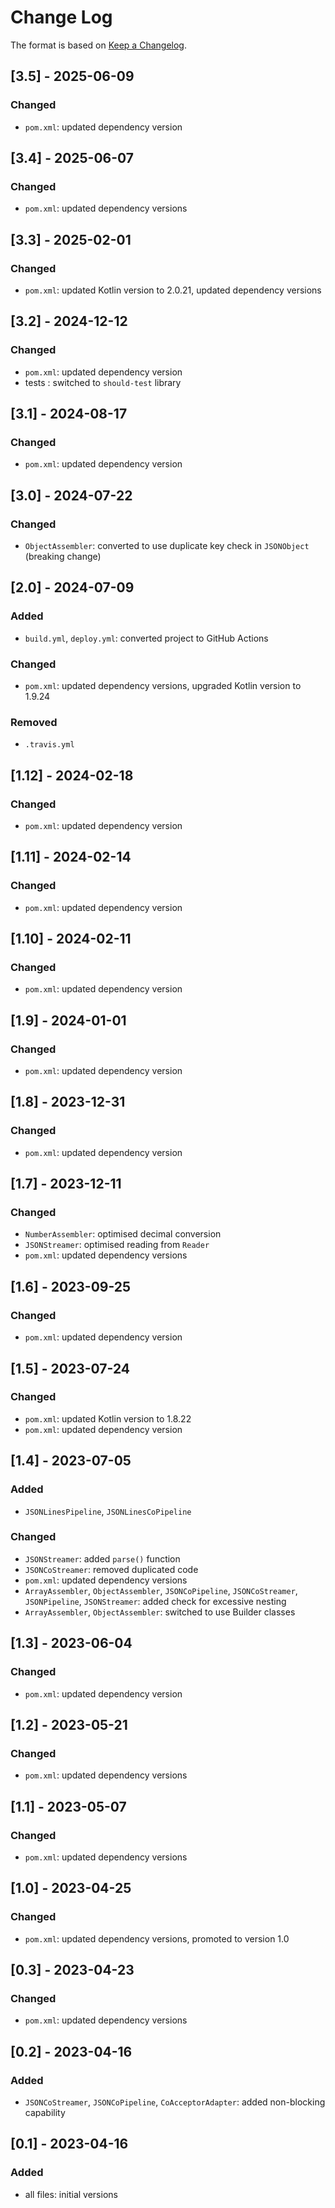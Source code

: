 # Change Log

The format is based on [Keep a Changelog](http://keepachangelog.com/).

## [3.5] - 2025-06-09
### Changed
- `pom.xml`: updated dependency version

## [3.4] - 2025-06-07
### Changed
- `pom.xml`: updated dependency versions

## [3.3] - 2025-02-01
### Changed
- `pom.xml`: updated Kotlin version to 2.0.21, updated dependency versions

## [3.2] - 2024-12-12
### Changed
- `pom.xml`: updated dependency version
- tests : switched to `should-test` library

## [3.1] - 2024-08-17
### Changed
- `pom.xml`: updated dependency version

## [3.0] - 2024-07-22
### Changed
- `ObjectAssembler`: converted to use duplicate key check in `JSONObject` (breaking change)

## [2.0] - 2024-07-09
### Added
- `build.yml`, `deploy.yml`: converted project to GitHub Actions
### Changed
- `pom.xml`: updated dependency versions, upgraded Kotlin version to 1.9.24
### Removed
- `.travis.yml`

## [1.12] - 2024-02-18
### Changed
- `pom.xml`: updated dependency version

## [1.11] - 2024-02-14
### Changed
- `pom.xml`: updated dependency version

## [1.10] - 2024-02-11
### Changed
- `pom.xml`: updated dependency version

## [1.9] - 2024-01-01
### Changed
- `pom.xml`: updated dependency version

## [1.8] - 2023-12-31
### Changed
- `pom.xml`: updated dependency version

## [1.7] - 2023-12-11
### Changed
- `NumberAssembler`: optimised decimal conversion
- `JSONStreamer`: optimised reading from `Reader`
- `pom.xml`: updated dependency versions

## [1.6] - 2023-09-25
### Changed
- `pom.xml`: updated dependency version

## [1.5] - 2023-07-24
### Changed
- `pom.xml`: updated Kotlin version to 1.8.22
- `pom.xml`: updated dependency version

## [1.4] - 2023-07-05
### Added
- `JSONLinesPipeline`, `JSONLinesCoPipeline`
### Changed
- `JSONStreamer`: added `parse()` function
- `JSONCoStreamer`: removed duplicated code
- `pom.xml`: updated dependency versions
- `ArrayAssembler`, `ObjectAssembler`, `JSONCoPipeline`, `JSONCoStreamer`, `JSONPipeline`, `JSONStreamer`: added check
  for excessive nesting
- `ArrayAssembler`, `ObjectAssembler`: switched to use Builder classes

## [1.3] - 2023-06-04
### Changed
- `pom.xml`: updated dependency version

## [1.2] - 2023-05-21
### Changed
- `pom.xml`: updated dependency versions

## [1.1] - 2023-05-07
### Changed
- `pom.xml`: updated dependency versions

## [1.0] - 2023-04-25
### Changed
- `pom.xml`: updated dependency versions, promoted to version 1.0

## [0.3] - 2023-04-23
### Changed
- `pom.xml`: updated dependency versions

## [0.2] - 2023-04-16
### Added
- `JSONCoStreamer`, `JSONCoPipeline`, `CoAcceptorAdapter`: added non-blocking capability

## [0.1] - 2023-04-16
### Added
- all files: initial versions
